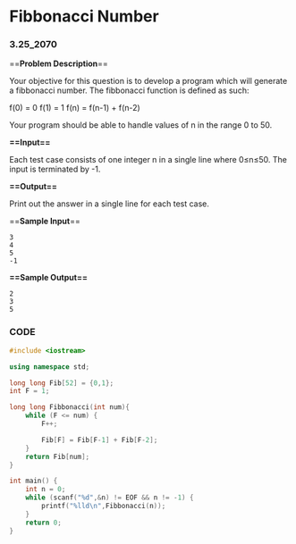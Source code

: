 # Fibbonacci Number

### 3.25_2070

==**Problem Description**==

Your objective for this question is to develop a program which will generate a fibbonacci number. The fibbonacci function is defined as such:

f(0) = 0
f(1) = 1
f(n) = f(n-1) + f(n-2)

Your program should be able to handle values of n in the range 0 to 50.

**==Input==**

Each test case consists of one integer n in a single line where 0≤n≤50. The input is terminated by -1.

**==Output==**

Print out the answer in a single line for each test case.

==**Sample Input**==

```
3
4
5
-1
```

**==Sample Output==**

```
2
3
5
```

 

### CODE

```CPP
#include <iostream>

using namespace std;

long long Fib[52] = {0,1};
int F = 1;

long long Fibbonacci(int num){
    while (F <= num) {
        F++;

        Fib[F] = Fib[F-1] + Fib[F-2];
    }
    return Fib[num];
}

int main() {
    int n = 0;
    while (scanf("%d",&n) != EOF && n != -1) {
        printf("%lld\n",Fibbonacci(n));
    }
    return 0;
}
```

